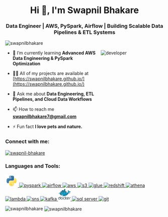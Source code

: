 <h1 align="center">Hi 👋, I'm Swapnil Bhakare</h1>
<h3 align="center">Data Engineer | AWS, PySpark, Airflow | Building Scalable Data Pipelines & ETL Systems</h3>

<p align="left"> 
  <img src="https://komarev.com/ghpvc/?username=swapnilbhakare&label=Profile%20views&color=0e75b6&style=flat" alt="swapnilbhakare" /> 
</p>

<img src="https://media.giphy.com/media/H83F4AfL798AmtKXIL/giphy.gif" width="200" height="200" align="right" alt="developer"/>

- 🌱 I’m currently learning **Advanced AWS Data Engineering & PySpark Optimization**

- 👨‍💻 All of my projects are available at [https://swapnilbhakare.github.io/](https://swapnilbhakare.github.io/)

- 💬 Ask me about **Data Engineering, ETL Pipelines, and Cloud Data Workflows**

- 📫 How to reach me **swapnilbhakare7@gmail.com**

- ⚡ Fun fact **I love pets and nature.**

<h3 align="left">Connect with me:</h3>
<p align="left">
  <a href="https://www.linkedin.com/in/swapnil-bhakare/" target="blank">
    <img align="center" src="https://cdn.jsdelivr.net/npm/simple-icons@3.0.1/icons/linkedin.svg" alt="swapnil-bhakare" height="30" width="40" />
  </a>
</p>

<h3 align="left">Languages and Tools:</h3>
<p align="left"> 
  <!-- Python -->
  <a href="https://www.python.org" target="_blank">
    <img src="https://raw.githubusercontent.com/devicons/devicon/master/icons/python/python-original.svg" alt="python" width="40" height="40"/> 
  </a>
  <!-- PySpark -->
  <a href="https://spark.apache.org/" target="_blank">
    <img src="https://cdn.jsdelivr.net/gh/devicons/devicon/icons/apache/apache-original.svg" alt="pyspark" width="40" height="40"/>
  </a>
  <!-- Airflow -->
  <a href="https://airflow.apache.org/" target="_blank">
    <img src="https://cdn.jsdelivr.net/gh/devicons/devicon/icons/apacheairflow/apacheairflow-original.svg" alt="airflow" width="40" height="40"/>
  </a>
  <!-- AWS -->
  <a href="https://aws.amazon.com/" target="_blank">
    <img src="https://cdn.jsdelivr.net/gh/devicons/devicon/icons/amazonwebservices/amazonwebservices-original.svg" alt="aws" width="40" height="40"/>
  </a>
  <!-- AWS S3 -->
  <a href="https://aws.amazon.com/s3/" target="_blank">
    <img src="https://raw.githubusercontent.com/aws-samples/aws-icons-for-architecture/main/Amazon-Simple-Storage-Service-S3_light-bg.svg" alt="s3" width="40" height="40"/>
  </a>
  <!-- AWS Glue -->
  <a href="https://aws.amazon.com/glue/" target="_blank">
    <img src="https://raw.githubusercontent.com/aws-samples/aws-icons-for-architecture/main/AWS-Glue_light-bg.svg" alt="glue" width="40" height="40"/>
  </a>
  <!-- AWS Redshift -->
  <a href="https://aws.amazon.com/redshift/" target="_blank">
    <img src="https://raw.githubusercontent.com/aws-samples/aws-icons-for-architecture/main/Amazon-Redshift_light-bg.svg" alt="redshift" width="40" height="40"/>
  </a>
  <!-- AWS Athena -->
  <a href="https://aws.amazon.com/athena/" target="_blank">
    <img src="https://raw.githubusercontent.com/aws-samples/aws-icons-for-architecture/main/Amazon-Athena_light-bg.svg" alt="athena" width="40" height="40"/>
  </a>
  <!-- AWS Lambda -->
  <a href="https://aws.amazon.com/lambda/" target="_blank">
    <img src="https://raw.githubusercontent.com/aws-samples/aws-icons-for-architecture/main/AWS-Lambda_light-bg.svg" alt="lambda" width="40" height="40"/>
  </a>
  <!-- AWS SNS -->
  <a href="https://aws.amazon.com/sns/" target="_blank">
    <img src="https://raw.githubusercontent.com/aws-samples/aws-icons-for-architecture/main/Amazon-Simple-Notification-Service-SNS_light-bg.svg" alt="sns" width="40" height="40"/>
  </a>
  <!-- Kafka -->
  <a href="https://kafka.apache.org/" target="_blank">
    <img src="https://cdn.worldvectorlogo.com/logos/apache-kafka.svg" alt="kafka" width="40" height="40"/>
  </a>
  <!-- Docker -->
  <a href="https://www.docker.com/" target="_blank">
    <img src="https://raw.githubusercontent.com/devicons/devicon/master/icons/docker/docker-original-wordmark.svg" alt="docker" width="40" height="40"/>
  </a>
  <!-- SQL Server -->
  <a href="https://www.microsoft.com/en-us/sql-server" target="_blank">
    <img src="https://cdn.jsdelivr.net/gh/devicons/devicon/icons/microsoftsqlserver/microsoftsqlserver-plain.svg" alt="sql server" width="40" height="40"/>
  </a>
  <!-- Git -->
  <a href="https://git-scm.com/" target="_blank">
    <img src="https://www.vectorlogo.zone/logos/git-scm/git-scm-icon.svg" alt="git" width="40" height="40"/>
  </a>
</p>

<p>
  <img align="left" src="https://github-readme-stats.vercel.app/api/top-langs?username=swapnilbhakare&show_icons=true&locale=en&layout=compact" alt="swapnilbhakare" />
</p>

<p>
  &nbsp;<img align="center" src="https://github-readme-stats.vercel.app/api?username=swapnilbhakare&show_icons=true&locale=en" alt="swapnilbhakare" />
</p>
